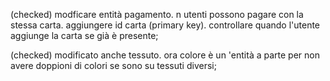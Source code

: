 (checked) modficare entità pagamento. n utenti possono pagare con la stessa carta. aggiungere id carta (primary key). controllare quando l'utente aggiunge la carta se già è presente;

(checked) modificato anche tessuto. ora colore è un 'entità a parte per non avere doppioni di colori se sono su tessuti diversi;
